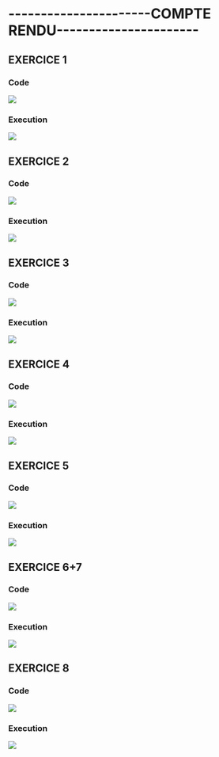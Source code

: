 <h1>----------------------COMPTE RENDU----------------------</h1>
<h2>EXERCICE 1</h2>
<h3>Code</h3>
<img src="img/EXERCICE 1 TD 3.png">
<h3> Execution</h3>
<img src="img/ex1.PNG">

<h2>EXERCICE 2</h2>
<h3>Code</h3>
<img src="img/EXERCICE 2 TD 3.png">
<h3> Execution</h3>
<img src="img/ex2.PNG">


<h2>EXERCICE 3</h2>
<h3>Code</h3>
<img src="img/EXERCICE 3 TD 3.png">
<h3> Execution</h3>
<img src="img/ex3.PNG">


<h2>EXERCICE 4</h2>
<h3>Code</h3>
<img src="img/EXERCICE 4 TD 3.png">
<h3> Execution</h3>
<img src="img/ex4.PNG">


<h2>EXERCICE 5</h2>
<h3>Code</h3>
<img src="img/EXERCICE 5 TD 3.png">
<h3> Execution</h3>
<img src="img/ex5.PNG">


<h2>EXERCICE 6+7</h2>
<h3>Code</h3>
<img src="img/EXERCICE 6+7 TD 3.png">
<h3> Execution</h3>
<img src="img/ex6.PNG">


<h2>EXERCICE 8</h2>
<h3>Code</h3>
<img src="img/EXERCICE 8 TD 3.png">
<h3> Execution</h3>
<img src="img/ex7.PNG">

